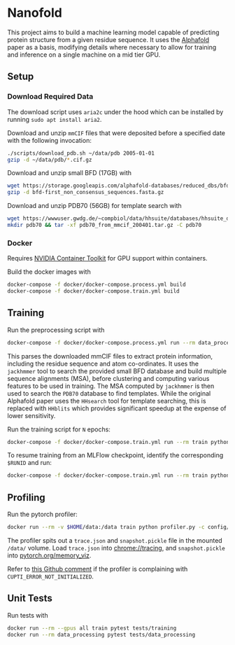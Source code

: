 # Nanofold
This project aims to build a machine learning model capable of predicting protein structure from
a given residue sequence. It uses the [Alphafold](https://www.nature.com/articles/s41586-021-03819-2)
paper as a basis, modifying details where necessary to allow for training and inference on a single
machine on a mid tier GPU.

## Setup
### Download Required Data
The download script uses `aria2c` under the hood which can be installed by running `sudo apt install aria2`.

Download and unzip `mmCIF` files that were deposited before a specified date with the following invocation:
```bash
./scripts/download_pdb.sh ~/data/pdb 2005-01-01
gzip -d ~/data/pdb/*.cif.gz
```

Download and unzip small BFD (17GB) with
```bash
wget https://storage.googleapis.com/alphafold-databases/reduced_dbs/bfd-first_non_consensus_sequences.fasta.gz
gzip -d bfd-first_non_consensus_sequences.fasta.gz
```

Download and unzip PDB70 (56GB) for template search with
```bash
wget https://wwwuser.gwdg.de/~compbiol/data/hhsuite/databases/hhsuite_dbs/old-releases/pdb70_from_mmcif_200401.tar.gz
mkdir pdb70 && tar -xf pdb70_from_mmcif_200401.tar.gz -C pdb70
```

### Docker
Requires [NVIDIA Container Toolkit](https://docs.nvidia.com/datacenter/cloud-native/container-toolkit/latest/install-guide.html)
for GPU support within containers.

Build the docker images with
```bash
docker-compose -f docker/docker-compose.process.yml build
docker-compose -f docker/docker-compose.train.yml build
```

## Training
Run the preprocessing script with
```bash
docker-compose -f docker/docker-compose.process.yml run --rm data_processing python preprocess.py -m /data/pdb/ -o /preprocess/ --small_bfd /data/bfd-first_non_consensus_sequences.fasta --pdb70 /data/pdb70/pdb70
```
This parses the downloaded mmCIF files to extract protein information, including the residue sequence and atom co-ordinates.
It uses the `jackhmmer` tool to search the provided small BFD database and build multiple sequence alignments (MSA), before clustering
and computing various features to be used in training.
The MSA computed by `jackhmmer` is then used to search the `PDB70` database to find templates. While the original Alphafold paper uses the `HHsearch` tool 
for template searching, this is replaced with `HHblits` which provides significant speedup at the expense of lower sensitivity.


Run the training script for `N` epochs:
```bash
docker-compose -f docker/docker-compose.train.yml run --rm train python train.py -c config/config.json -i /preprocess/features.arrow --mlflow --max-epoch $N
```

To resume training from an MLFlow checkpoint, identify the corresponding `$RUNID` and run:
```bash
docker-compose -f docker/docker-compose.train.yml run --rm train python train.py -r $RUNID -i /preprocess/features.arrow --mlflow --max-epoch $N
```

## Profiling
Run the pytorch profiler:
```bash
docker run --rm -v $HOME/data:/data train python profiler.py -c config/config.json -i /preprocess/features.arrow --mode time --mode memory
```
The profiler spits out a `trace.json` and `snapshot.pickle` file in the mounted `/data/` volume.
Load `trace.json` into [chrome://tracing](chrome://tracing/), and `snapshot.pickle` into [pytorch.org/memory_viz](https://pytorch.org/memory_viz).

Refer to [this Github comment](https://github.com/pytorch/pytorch/issues/99615#issuecomment-1827386273) if the profiler is complaining with `CUPTI_ERROR_NOT_INITIALIZED`.

## Unit Tests
Run tests with
```bash
docker run --rm --gpus all train pytest tests/training
docker run --rm data_processing pytest tests/data_processing
```
